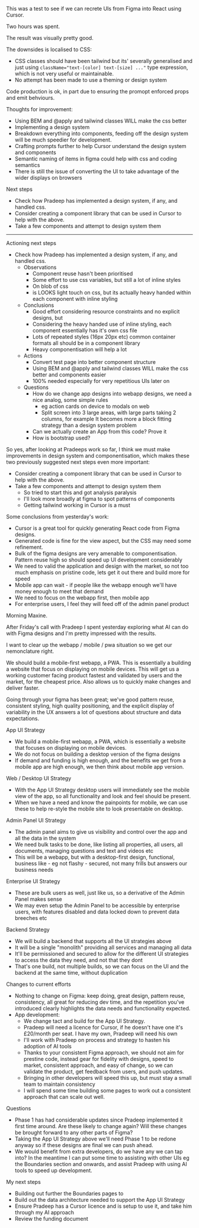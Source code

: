This was a test to see if we can recrete UIs from Figma into React using Cursor.

Two hours was spent.

The result was visually pretty good.

The downsides is localised to CSS:
* CSS classes should have been tailwind but its' severally generalised and just using
  `className="text-[color] text-[size] ..."` type expression, which is not very useful or maintainable.
* No attempt has been made to use a theming or design system

Code production is ok, in part due to ensuring the promopt enforced props and emit behviours.

Thoughts for improvement:

* Using BEM and @apply and tailwind classes WILL make the css better
* Implementing a design system
* Breakdown everything into components, feeding off the design system will be much speedier for development.
* Crafting prompts further to help Cursor understand the design system and components
* Semantic naming of items in figma could help with css and coding semantics
* There is still the issue of converting the UI to take advantage of the wider displays on browsers

Next steps

* Check how Pradeep has implemented a design system, if any, and handled css.
* Consider creating a component library that can be used in Cursor to help with the above.
* Take a few components and attempt to design system them

---
Actioning next steps
* Check how Pradeep has implemented a design system, if any, and handled css.
  * Observations
    * Component reuse hasn't been prioritised
    * Some effort to use css variables, but still a lot of inline styles
    * On blob of css
    * is LOOKS light touch on css, but its actually heavy handed within each component with inline styling
  * Conclusions
    * Good effort considering resource constraints and no explicit designs, but
    * Considering the heavy handed use of inline styling, each component essentially has it's own css file
    * Lots of repeated styles (16px 20px etc) common container formats all should be in a component library
    * Heavy componentisation will help a lot
  * Actions
    * Convert test page into better component structure
    * Using BEM and @apply and tailwind classes WILL make the css better and components easier
    * 100% needed especially for very repetitious UIs later on
  * Questions
    * How do we change app designs into webapp designs, we need a nice analog, some simple rules
      * eg action cards on device to modals on web
      * Split screen into 3 large areas, with large parts taking 2 columns, for example
      It becomes more a block fitting strategy than a design system problem
    * Can we actually create an App from this code? Prove it
    * How is bootstrap used?

So yes, after looking at Pradeeps work so far, I think we must make improvements in design system and componentisation,
which makes these two previously suggested next steps even more important:
* Consider creating a component library that can be used in Cursor to help with the above.
* Take a few components and attempt to design system them
  * So tried to start this and got analysis paralysis
  * I'll look more broadly at figma to spot patterns of components
  * Getting tailwind working in Cursor is a must

Some conclusions from yesterday's work:
* Cursor is a great tool for quickly generating React code from Figma designs.
* Generated code is fine for the view aspect, but the CSS may need some refinement.
* Bulk of the figma designs are very amenable to componentisation. Pattern reuse high so should speed up UI development considerably
* We need to valid the application and design with the market, so not too much emphasis on pristine code, lets get it out there and build more for speed
* Mobile app can wait - if people like the webapp enough we'll have money enough to meet that demand
* We need to focus on the webapp first, then mobile app
* For enterprise users, I feel they will feed off of the admin panel product

Morning Maxine.

After Friday's call with Pradeep I spent yesterday exploring what AI can do with Figma designs and I'm pretty impressed with the results.

I want to clear up the webapp / mobile / pwa situation so we get our nemonclature right.

We should build a mobile-first webapp, a PWA.  This is essentially a building a website that focus on displaying on mobile devices.
This will get us a working customer facing product fastest and validated by users and the market, for the cheapest price.  Also allows us to quickly make changes and deliver faster.

Going through your figma has been great; we've good pattern reuse, consistent styling, high quality positioning, and the explicit display of variability in the UX answers a lot of questions about structure and data expectations.


App UI Strategy
* We build a mobile-first webapp, a PWA, which is essentially a website that focuses on displaying on mobile devices.
* We do not focus on building a desktop version of the figma designs
* If demand and funding is high enough, and the benefits we get from a mobile app are high enough, we then think about mobile app version.

Web / Desktop UI Strategy
* With the App UI Strategy desktop users will immediately see the mobile view of the app, so all functionality and look and feel should be present.
* When we have a need and know the painpoints for mobile, we can use these to help re-style the mobile site to look presentable on desktop.

Admin Panel UI Strategy
* The admin panel aims to give us visibility and control over the app and all the data in the system
* We need bulk tasks to be done, like listing all properties, all users, all documents, managing questions and text and videos etc
* This will be a webapp, but with a desktop-first design, functional, business like - eg not flashy - secured, not many frills but answers our business needs

Enterprise UI Strategy
* These are bulk users as well, just like us, so a derivative of the Admin Panel makes sense
* We may even setup the Admin Panel to be accessible by enterprise users, with features disabled and data locked down to prevent data breeches etc

Backend Strategy
* We will build a backend that supports all the UI strategies above
* It will be a single "monolith" providing all services and managing all data
* It'll be permissioned and secured to allow for the different UI strategies to access the data they need, and not that they dont
* That's one build, not multiple builds, so we can focus on the UI and the backend at the same time, without duplication


Changes to current efforts
* Nothing to change on Figma: keep doing, great design, pattern reuse, consistency, all great for reducing dev time, and the repetition you've introduced clearly highlights the data needs and functionality expected.
* App development:
  * We change tact and build for the App UI Strategy.
  * Pradeep will need a licence for Cursor, if he doesn't have one it's £20/month per seat. I have my own, Pradeep will need his own
  * I'll work with Pradeep on process and strategy to hasten his adoption of AI tools
  * Thanks to your consistent Figma approach, we should not aim for prestine code, instead gear for fidelity with designs, speed to market, consistent approach, and easy of change, so we can validate the product, get feedback from users, and push updates.
  * Bringing in other developers will speed this up, but must stay a small team to maintain consistency
  * I will spend some time building some pages to work out a consistent approach that can scale out well.



Questions
* Phase 1 has had considerable updates since Pradeep implemented it first time around. Are these likely to change again?  Will these changes be brought forward to any other parts of Figma?
* Taking the App UI Strategy above we'll need Phase 1 to be redone anyway so if these designs are final we can push ahead.
* We would benefit from extra developers, do we have any we can tap into? In the meantime I can put some time to assisting with other UIs eg the Boundaries section and onwards, and assist Pradeep with using AI tools to speed up development.


My next steps
* Building out further the Boundaries pages to 
* Build out the data architecture needed to support the App UI Strategy
* Ensure Pradeep has a Cursor licence and is setup to use it, and take him through my AI approach
* Review the funding document





